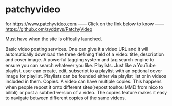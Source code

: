 # patchyvideo
for https://www.patchyvideo.com
—— Click on the link below to know ——
https://github.com/zyddnys/PatchyVideo


Must have when the site is offically launched.

Basic video posting services. One can give it a video URL and it will automatically download the three defining field of a video: title, description and cover image.
A powerful tagging system and tag search engine to ensure you can search whatever you like.
Playlists. Just like a YouTube playlist, user can create, edit, subscript to a playlist with an optional cover image for playlist. Playlists can be founded either via playlist list or in videos included in them.
Copies. A video can have multiple copies. This happens when people repost it onto different sites(repost touhou MMD from nico to bilibli) or post a subbed version of a video. The copies feature makes it easy to navigate between different copies of the same videos.
